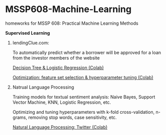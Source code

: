 # MSSP608-Machine-Learning
homeworks for MSSP 608: Practical Machine Learning Methods

**Supervised Learning**

1. lendingClue.com:

    To automatically predict whether a borrower will be approved for a loan from the investor members of the website

    [Decision Tree & Logistic Regression (Colab)](https://colab.research.google.com/drive/1XJe_D75uy8QhSXcSBqm4q6Ofw5oR7tN3)

    [Optimization: feature set selection & hyperparameter tuning (Colab)](https://colab.research.google.com/drive/1leuA7UPVccjtrEs6nh-IA2Rl-pV8uUMb)
    
2. Natrual Language Processing

     Training models for textual sentiment analysis: Naive Bayes, Support Vector Machine, KNN, Logistic Regression, etc.
     
     Optimizing and tuning hyperparameters with k-fold cross-validation, n-grams, removing stop words, case sensitivity, etc.
     
     [Natural Language Processing: Twitter (Colab)](https://colab.research.google.com/drive/1np7Bg8sfI8kmJXb19p5mWcoRZqxyrC4E)
